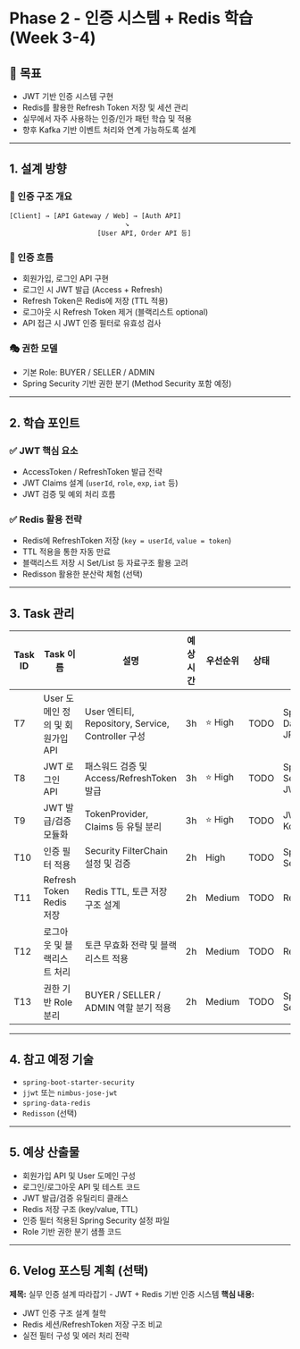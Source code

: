 # Phase 2 - 인증 시스템 + Redis 학습 (Week 3-4)

## 🎯 목표

* JWT 기반 인증 시스템 구현
* Redis를 활용한 Refresh Token 저장 및 세션 관리
* 실무에서 자주 사용하는 인증/인가 패턴 학습 및 적용
* 향후 Kafka 기반 이벤트 처리와 연계 가능하도록 설계

---

## 1. 설계 방향

### 🔐 인증 구조 개요

```
[Client] → [API Gateway / Web] → [Auth API]
                             ↘
                      [User API, Order API 등]
```

### 🔑 인증 흐름

* 회원가입, 로그인 API 구현
* 로그인 시 JWT 발급 (Access + Refresh)
* Refresh Token은 Redis에 저장 (TTL 적용)
* 로그아웃 시 Refresh Token 제거 (블랙리스트 optional)
* API 접근 시 JWT 인증 필터로 유효성 검사

### 🎭 권한 모델

* 기본 Role: BUYER / SELLER / ADMIN
* Spring Security 기반 권한 분기 (Method Security 포함 예정)

---

## 2. 학습 포인트

### ✅ JWT 핵심 요소

* AccessToken / RefreshToken 발급 전략
* JWT Claims 설계 (`userId`, `role`, `exp`, `iat` 등)
* JWT 검증 및 예외 처리 흐름

### ✅ Redis 활용 전략

* Redis에 RefreshToken 저장 (`key = userId`, `value = token`)
* TTL 적용을 통한 자동 만료
* 블랙리스트 저장 시 Set/List 등 자료구조 활용 고려
* Redisson 활용한 분산락 체험 (선택)

---

## 3. Task 관리

| Task ID | Task 이름                | 설명                                           | 예상 시간 | 우선순위   | 상태   | 기술                   |
| ------- | ---------------------- | -------------------------------------------- | ----- | ------ | ---- | -------------------- |
| T7      | User 도메인 정의 및 회원가입 API | User 엔티티, Repository, Service, Controller 구성 | 3h    | ⭐ High | TODO | Spring Data JPA      |
| T8      | JWT 로그인 API            | 패스워드 검증 및 Access/RefreshToken 발급             | 3h    | ⭐ High | TODO | Spring Security, JWT |
| T9      | JWT 발급/검증 모듈화          | TokenProvider, Claims 등 유틸 분리                | 3h    | ⭐ High | TODO | JWT, Kotlin          |
| T10     | 인증 필터 적용               | Security FilterChain 설정 및 검증                 | 2h    | High   | TODO | Spring Security      |
| T11     | Refresh Token Redis 저장 | Redis TTL, 토큰 저장 구조 설계                       | 2h    | Medium | TODO | Redis                |
| T12     | 로그아웃 및 블랙리스트 처리        | 토큰 무효화 전략 및 블랙리스트 적용                         | 2h    | Medium | TODO | Redis                |
| T13     | 권한 기반 Role 분리          | BUYER / SELLER / ADMIN 역할 분기 적용              | 2h    | Medium | TODO | Spring Security      |

---

## 4. 참고 예정 기술

* `spring-boot-starter-security`
* `jjwt` 또는 `nimbus-jose-jwt`
* `spring-data-redis`
* `Redisson` (선택)

---

## 5. 예상 산출물

* 회원가입 API 및 User 도메인 구성
* 로그인/로그아웃 API 및 테스트 코드
* JWT 발급/검증 유틸리티 클래스
* Redis 저장 구조 (key/value, TTL)
* 인증 필터 적용된 Spring Security 설정 파일
* Role 기반 권한 분기 샘플 코드

---

## 6. Velog 포스팅 계획 (선택)

**제목:** 실무 인증 설계 따라잡기 - JWT + Redis 기반 인증 시스템
**핵심 내용:**

* JWT 인증 구조 설계 철학
* Redis 세션/RefreshToken 저장 구조 비교
* 실전 필터 구성 및 에러 처리 전략
